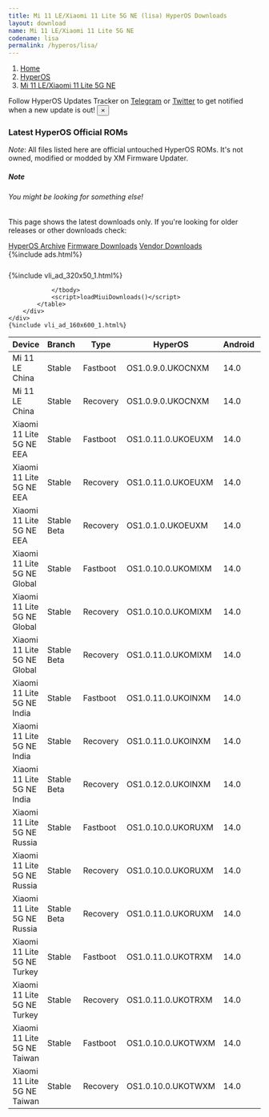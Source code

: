 ```yaml
---
title: Mi 11 LE/Xiaomi 11 Lite 5G NE (lisa) HyperOS Downloads
layout: download
name: Mi 11 LE/Xiaomi 11 Lite 5G NE
codename: lisa
permalink: /hyperos/lisa/
---
```

<nav aria-label="breadcrumb">
    <ol class="breadcrumb">
        <li class="breadcrumb-item"><a href="/">Home</a></li>
        <li class="breadcrumb-item"><a href="/hyperos/">HyperOS</a></li>
        <li class="breadcrumb-item active" aria-current="page"><a href="/hyperos/lisa/">Mi 11 LE/Xiaomi 11 Lite 5G NE</a></li>
    </ol>
</nav>
<div class="alert alert-primary alert-dismissible fade show" role="alert">
    Follow HyperOS Updates Tracker on <a href="https://t.me/MIUIUpdatesTracker" class="alert-link">Telegram</a>
     or <a href="https://twitter.com/MiFwUpdater" class="alert-link">Twitter</a> to get notified when a new update is out!
    <button type="button" class="close" data-dismiss="alert" aria-label="Close">
        <span aria-hidden="true">&times;</span>
    </button>
</div>

### Latest HyperOS Official ROMs
*Note*: All files listed here are official untouched HyperOS ROMs. It's not owned, modified or modded by XM Firmware Updater.
<div class="card">
  <div class="card-body">
    <h5 class="card-title">Note</h5>
    <h6 class="card-subtitle mb-2 text-muted">You might be looking for something else!</h6>
    <p class="card-text">This page shows the latest downloads only.
     If you're looking for older releases or other downloads check:</p>
    <a href="/archive/hyperos/lisa/" class="card-link">HyperOS Archive</a>
    <a href="/firmware/lisa/" class="card-link">Firmware Downloads</a>
    <a href="/vendor/lisa/" class="card-link">Vendor Downloads</a>
  </div>
</div>
{%include ads.html%}
<div class="row justify-content-center">
    <div class="col-10">
        <div class="table-responsive-md" style="margin-top: 25px;">
            {%include vli_ad_320x50_1.html%}
            <table id="miui" class="display dt-responsive nowrap compact table table-striped table-hover table-sm">
                <thead class="thead-dark">
                    <tr>
                        <th data-ref="device">Device</th>
                        <th data-ref="branch">Branch</th>
                        <th data-ref="type">Type</th>
                        <th data-ref="miui">HyperOS</th>
                        <th data-ref="android">Android</th>
                        <th data-ref="size">Size</th>
                        <th data-ref="size">Date</th>
                        <th data-ref="link">Link</th>
                    </tr>
                </thead>
                <tbody>
                <tr><td>Mi 11 LE China</td><td>Stable</td><td>Fastboot</td><td>OS1.0.9.0.UKOCNXM</td><td>14.0</td><td>6.9 GB</td><td>2024-12-13</td><td><a href="/hyperos/lisa/stable/OS1.0.9.0.UKOCNXM/">Download</a></td></tr>
<tr><td>Mi 11 LE China</td><td>Stable</td><td>Recovery</td><td>OS1.0.9.0.UKOCNXM</td><td>14.0</td><td>5.5 GB</td><td>2025-01-02</td><td><a href="/hyperos/lisa/stable/OS1.0.9.0.UKOCNXM/">Download</a></td></tr>
<tr><td>Xiaomi 11 Lite 5G NE EEA</td><td>Stable</td><td>Fastboot</td><td>OS1.0.11.0.UKOEUXM</td><td>14.0</td><td>6.3 GB</td><td>2024-11-07</td><td><a href="/hyperos/lisa/stable/OS1.0.11.0.UKOEUXM/">Download</a></td></tr>
<tr><td>Xiaomi 11 Lite 5G NE EEA</td><td>Stable</td><td>Recovery</td><td>OS1.0.11.0.UKOEUXM</td><td>14.0</td><td>4.9 GB</td><td>2024-12-02</td><td><a href="/hyperos/lisa/stable/OS1.0.11.0.UKOEUXM/">Download</a></td></tr>
<tr><td>Xiaomi 11 Lite 5G NE EEA</td><td>Stable Beta</td><td>Recovery</td><td>OS1.0.1.0.UKOEUXM</td><td>14.0</td><td>4.9 GB</td><td>2024-02-29</td><td><a href="/hyperos/lisa/stable beta/OS1.0.1.0.UKOEUXM/">Download</a></td></tr>
<tr><td>Xiaomi 11 Lite 5G NE Global</td><td>Stable</td><td>Fastboot</td><td>OS1.0.10.0.UKOMIXM</td><td>14.0</td><td>6.4 GB</td><td>2024-11-12</td><td><a href="/hyperos/lisa/stable/OS1.0.10.0.UKOMIXM/">Download</a></td></tr>
<tr><td>Xiaomi 11 Lite 5G NE Global</td><td>Stable</td><td>Recovery</td><td>OS1.0.10.0.UKOMIXM</td><td>14.0</td><td>5.0 GB</td><td>2024-11-22</td><td><a href="/hyperos/lisa/stable/OS1.0.10.0.UKOMIXM/">Download</a></td></tr>
<tr><td>Xiaomi 11 Lite 5G NE Global</td><td>Stable Beta</td><td>Recovery</td><td>OS1.0.11.0.UKOMIXM</td><td>14.0</td><td>5.0 GB</td><td>2025-01-07</td><td><a href="/hyperos/lisa/stable beta/OS1.0.11.0.UKOMIXM/">Download</a></td></tr>
<tr><td>Xiaomi 11 Lite 5G NE India</td><td>Stable</td><td>Fastboot</td><td>OS1.0.11.0.UKOINXM</td><td>14.0</td><td>5.7 GB</td><td>2024-11-12</td><td><a href="/hyperos/lisa/stable/OS1.0.11.0.UKOINXM/">Download</a></td></tr>
<tr><td>Xiaomi 11 Lite 5G NE India</td><td>Stable</td><td>Recovery</td><td>OS1.0.11.0.UKOINXM</td><td>14.0</td><td>4.9 GB</td><td>2024-11-26</td><td><a href="/hyperos/lisa/stable/OS1.0.11.0.UKOINXM/">Download</a></td></tr>
<tr><td>Xiaomi 11 Lite 5G NE India</td><td>Stable Beta</td><td>Recovery</td><td>OS1.0.12.0.UKOINXM</td><td>14.0</td><td>4.9 GB</td><td>2025-01-07</td><td><a href="/hyperos/lisa/stable beta/OS1.0.12.0.UKOINXM/">Download</a></td></tr>
<tr><td>Xiaomi 11 Lite 5G NE Russia</td><td>Stable</td><td>Fastboot</td><td>OS1.0.10.0.UKORUXM</td><td>14.0</td><td>6.2 GB</td><td>2024-11-12</td><td><a href="/hyperos/lisa/stable/OS1.0.10.0.UKORUXM/">Download</a></td></tr>
<tr><td>Xiaomi 11 Lite 5G NE Russia</td><td>Stable</td><td>Recovery</td><td>OS1.0.10.0.UKORUXM</td><td>14.0</td><td>4.9 GB</td><td>2024-11-22</td><td><a href="/hyperos/lisa/stable/OS1.0.10.0.UKORUXM/">Download</a></td></tr>
<tr><td>Xiaomi 11 Lite 5G NE Russia</td><td>Stable Beta</td><td>Recovery</td><td>OS1.0.11.0.UKORUXM</td><td>14.0</td><td>4.9 GB</td><td>2025-01-07</td><td><a href="/hyperos/lisa/stable beta/OS1.0.11.0.UKORUXM/">Download</a></td></tr>
<tr><td>Xiaomi 11 Lite 5G NE Turkey</td><td>Stable</td><td>Fastboot</td><td>OS1.0.11.0.UKOTRXM</td><td>14.0</td><td>6.2 GB</td><td>2024-12-17</td><td><a href="/hyperos/lisa/stable/OS1.0.11.0.UKOTRXM/">Download</a></td></tr>
<tr><td>Xiaomi 11 Lite 5G NE Turkey</td><td>Stable</td><td>Recovery</td><td>OS1.0.11.0.UKOTRXM</td><td>14.0</td><td>4.9 GB</td><td>2025-01-07</td><td><a href="/hyperos/lisa/stable/OS1.0.11.0.UKOTRXM/">Download</a></td></tr>
<tr><td>Xiaomi 11 Lite 5G NE Taiwan</td><td>Stable</td><td>Fastboot</td><td>OS1.0.10.0.UKOTWXM</td><td>14.0</td><td>5.7 GB</td><td>2024-12-17</td><td><a href="/hyperos/lisa/stable/OS1.0.10.0.UKOTWXM/">Download</a></td></tr>
<tr><td>Xiaomi 11 Lite 5G NE Taiwan</td><td>Stable</td><td>Recovery</td><td>OS1.0.10.0.UKOTWXM</td><td>14.0</td><td>4.8 GB</td><td>2025-01-07</td><td><a href="/hyperos/lisa/stable/OS1.0.10.0.UKOTWXM/">Download</a></td></tr>

                </tbody>
                <script>loadMiuiDownloads()</script>
            </table>
        </div>
    </div>
    {%include vli_ad_160x600_1.html%}
</div>
